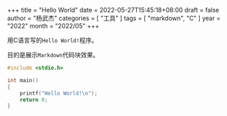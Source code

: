 +++
title = "Hello World"
date = 2022-05-27T15:45:18+08:00
draft = false
author = "杨武杰"
categories = [ "工具" ]
tags = [ "markdown", "C" ]
year = "2022"
month = "2022/05"
+++

用C语言写的`Hello World!`程序。
<!--more-->
目的是展示`Markdown`代码块效果。

```C
#include <stdio.h>

int main()
{
	printf("Hello World!\n");
	return 0;
}
```